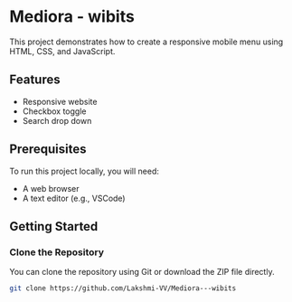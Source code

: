 # Mediora - wibits
This project demonstrates how to create a responsive mobile menu using HTML, CSS, and JavaScript.

## Features
- Responsive website
- Checkbox toggle 
- Search drop down

## Prerequisites
To run this project locally, you will need:
- A web browser 
- A text editor (e.g., VSCode)

## Getting Started

### Clone the Repository

You can clone the repository using Git or download the ZIP file directly.
```bash
git clone https://github.com/Lakshmi-VV/Mediora---wibits
